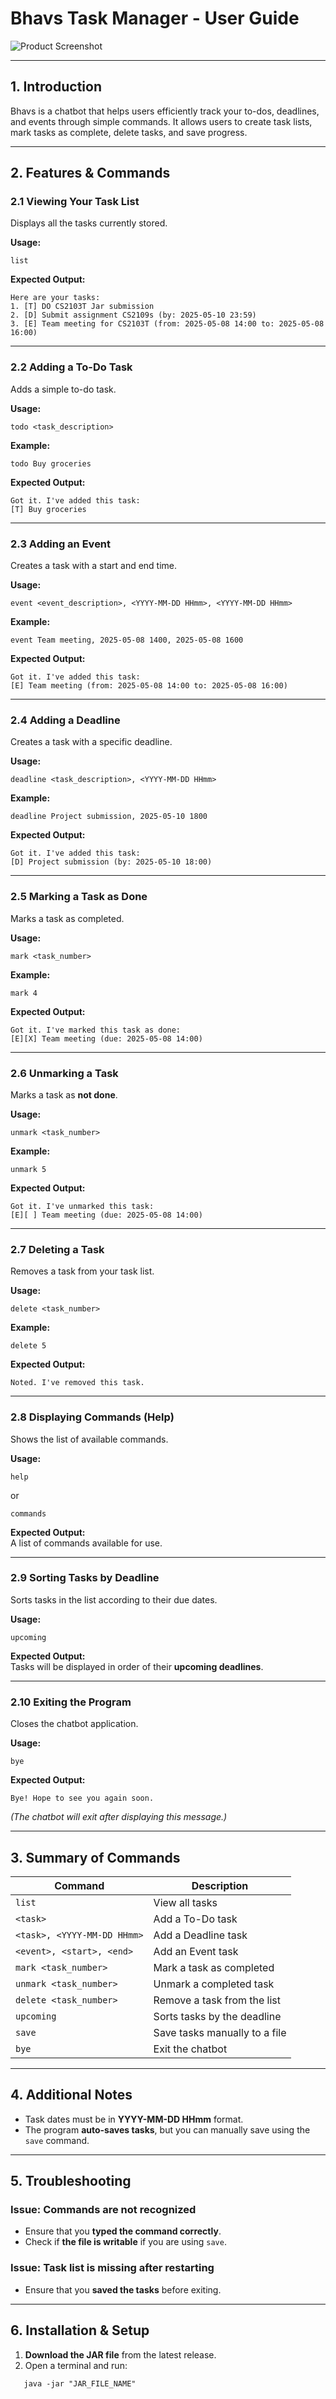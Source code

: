 # Bhavs Task Manager - User Guide


![Product Screenshot](docs/Ui.png) 

---

## **1. Introduction**
Bhavs is a chatbot that helps users efficiently track your to-dos, deadlines, and events through simple commands.
It allows users to create task lists, mark tasks as complete, delete tasks, and save progress.

---

## **2. Features & Commands**

### **2.1 Viewing Your Task List**
Displays all the tasks currently stored.

**Usage:**
```
list
```
**Expected Output:**
```
Here are your tasks:
1. [T] DO CS2103T Jar submission
2. [D] Submit assignment CS2109s (by: 2025-05-10 23:59)
3. [E] Team meeting for CS2103T (from: 2025-05-08 14:00 to: 2025-05-08 16:00)
```

---

### **2.2 Adding a To-Do Task**
Adds a simple to-do task.

**Usage:**
```
todo <task_description>
```
**Example:**
```
todo Buy groceries
```
**Expected Output:**
```
Got it. I've added this task:
[T] Buy groceries
```

---

### **2.3 Adding an Event**
Creates a task with a start and end time.

**Usage:**
```
event <event_description>, <YYYY-MM-DD HHmm>, <YYYY-MM-DD HHmm>
```
**Example:**
```
event Team meeting, 2025-05-08 1400, 2025-05-08 1600
```
**Expected Output:**
```
Got it. I've added this task:
[E] Team meeting (from: 2025-05-08 14:00 to: 2025-05-08 16:00)
```

---

### **2.4 Adding a Deadline**
Creates a task with a specific deadline.

**Usage:**
```
deadline <task_description>, <YYYY-MM-DD HHmm>
```
**Example:**
```
deadline Project submission, 2025-05-10 1800
```
**Expected Output:**
```
Got it. I've added this task:
[D] Project submission (by: 2025-05-10 18:00)
```

---

### **2.5 Marking a Task as Done**
Marks a task as completed.

**Usage:**
```
mark <task_number>
```
**Example:**
```
mark 4
```
**Expected Output:**
```
Got it. I've marked this task as done:
[E][X] Team meeting (due: 2025-05-08 14:00)
```

---

### **2.6 Unmarking a Task**
Marks a task as **not done**.

**Usage:**
```
unmark <task_number>
```
**Example:**
```
unmark 5
```
**Expected Output:**
```
Got it. I've unmarked this task:
[E][ ] Team meeting (due: 2025-05-08 14:00)
```

---

### **2.7 Deleting a Task**
Removes a task from your task list.

**Usage:**
```
delete <task_number>
```
**Example:**
```
delete 5
```
**Expected Output:**
```
Noted. I've removed this task.
```

---

### **2.8 Displaying Commands (Help)**
Shows the list of available commands.

**Usage:**
```
help
```
or
```
commands
```
**Expected Output:**  
A list of commands available for use.

---

### **2.9 Sorting Tasks by Deadline**
Sorts tasks in the list according to their due dates.

**Usage:**
```
upcoming
```
**Expected Output:**  
Tasks will be displayed in order of their **upcoming deadlines**.

---

### **2.10 Exiting the Program**
Closes the chatbot application.

**Usage:**
```
bye
```
**Expected Output:**
```
Bye! Hope to see you again soon.
```
*(The chatbot will exit after displaying this message.)*

---

## **3. Summary of Commands**
| **Command**               | **Description**               |
|---------------------------|-------------------------------|
| `list`                    | View all tasks                |
| `<task>`                  | Add a To-Do task              |
| `<task>, <YYYY-MM-DD HHmm>` | Add a Deadline task           |
| `<event>, <start>, <end>` | Add an Event task             |
| `mark <task_number>`      | Mark a task as completed      |
| `unmark <task_number>`    | Unmark a completed task       |
| `delete <task_number>`    | Remove a task from the list   |
| `upcoming`                | Sorts tasks by the deadline   |
| `save`                    | Save tasks manually to a file |
| `bye`                     | Exit the chatbot              |

---

## **4. Additional Notes**
- Task dates must be in **YYYY-MM-DD HHmm** format.
- The program **auto-saves tasks**, but you can manually save using the `save` command.

---

## **5. Troubleshooting**
### **Issue: Commands are not recognized**
- Ensure that you **typed the command correctly**.
- Check if **the file is writable** if you are using `save`.

### **Issue: Task list is missing after restarting**
- Ensure that you **saved the tasks** before exiting.

---

## **6. Installation & Setup**
1. **Download the JAR file** from the latest release.
2. Open a terminal and run:
```
   java -jar "JAR_FILE_NAME"
```





